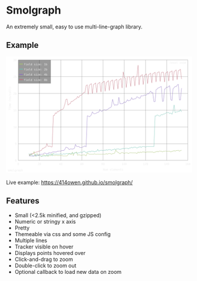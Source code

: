 # Smolgraph

An extremely small, easy to use multi-line-graph library.

## Example

![example graph](./example.svg)

Live example: https://414owen.github.io/smolgraph/


## Features

* Small (<2.5k minified, and gzipped)
* Numeric or stringy x axis
* Pretty
* Themeable via css and some JS config
* Multiple lines
* Tracker visible on hover
* Displays points hovered over
* Click-and-drag to zoom
* Double-click to zoom out
* Optional callback to load new data on zoom
